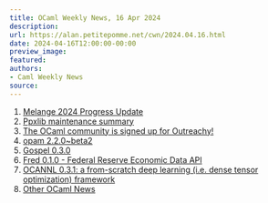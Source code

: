 ```yaml
---
title: OCaml Weekly News, 16 Apr 2024
description:
url: https://alan.petitepomme.net/cwn/2024.04.16.html
date: 2024-04-16T12:00:00-00:00
preview_image:
featured:
authors:
- Caml Weekly News
source:
---
```


<ol><li><a href="https://alan.petitepomme.net/cwn/2024.04.16.html#1">Melange 2024 Progress Update</a></li><li><a href="https://alan.petitepomme.net/cwn/2024.04.16.html#2">Ppxlib maintenance summary</a></li><li><a href="https://alan.petitepomme.net/cwn/2024.04.16.html#3">The OCaml community is signed up for Outreachy!</a></li><li><a href="https://alan.petitepomme.net/cwn/2024.04.16.html#4">opam 2.2.0~beta2</a></li><li><a href="https://alan.petitepomme.net/cwn/2024.04.16.html#5">Gospel 0.3.0</a></li><li><a href="https://alan.petitepomme.net/cwn/2024.04.16.html#6">Fred 0.1.0 - Federal Reserve Economic Data API</a></li><li><a href="https://alan.petitepomme.net/cwn/2024.04.16.html#7">OCANNL 0.3.1: a from-scratch deep learning (i.e. dense tensor optimization) framework</a></li><li><a href="https://alan.petitepomme.net/cwn/2024.04.16.html#8">Other OCaml News</a></li></ol>
